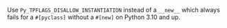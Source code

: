 Use `Py_TPFLAGS_DISALLOW_INSTANTIATION` instead of a `__new__` which always fails for a `#[pyclass]` without a `#[new]` on Python 3.10 and up.
